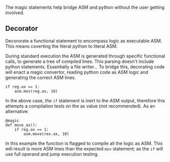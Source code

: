 The magic statements help bridge ASM and python without the user getting involved.

## Decorator

Decororate a functional statement to encompass logic as executable ASM. This means coverting the literal python to literal ASM.

During standard execution the ASM is generated through specific functional calls, to generate a tree of compiled lines. This parsing doesn't include python statements. Essentially a file writer... To bridge this, decorating code will enact a magic convertor, reading python code as ASM logic and generating the correct ASM lines.

    if reg.ax == 1:
        asm.mov(reg.ax, 10)

In the above case, the `if` statement is inert to the ASM output, therefore this attempts a compilation tests on the ax value (not recommended). As an alternative:

    @magic
    def move_ax():
        if reg.ax == 1:
            asm.move(rex.ax, 10)

In this example the function is flagged to compile all the logic as ASM. This will result is more ASM lines than the expected `mov` statement; as the `if` will use full operand and jump execution testing.


